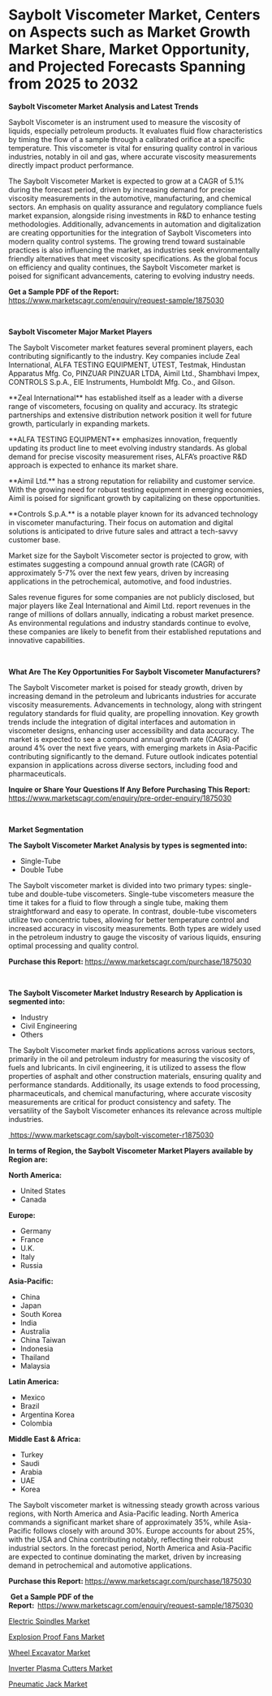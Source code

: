 <p><h1>Saybolt Viscometer Market, Centers on Aspects such as Market Growth Market Share, Market Opportunity, and Projected Forecasts Spanning from 2025 to 2032</h1></p><p><strong>Saybolt Viscometer Market Analysis and Latest Trends</strong></p>
<p><p>Saybolt Viscometer is an instrument used to measure the viscosity of liquids, especially petroleum products. It evaluates fluid flow characteristics by timing the flow of a sample through a calibrated orifice at a specific temperature. This viscometer is vital for ensuring quality control in various industries, notably in oil and gas, where accurate viscosity measurements directly impact product performance.</p><p>The Saybolt Viscometer Market is expected to grow at a CAGR of 5.1% during the forecast period, driven by increasing demand for precise viscosity measurements in the automotive, manufacturing, and chemical sectors. An emphasis on quality assurance and regulatory compliance fuels market expansion, alongside rising investments in R&D to enhance testing methodologies. Additionally, advancements in automation and digitalization are creating opportunities for the integration of Saybolt Viscometers into modern quality control systems. The growing trend toward sustainable practices is also influencing the market, as industries seek environmentally friendly alternatives that meet viscosity specifications. As the global focus on efficiency and quality continues, the Saybolt Viscometer market is poised for significant advancements, catering to evolving industry needs.</p></p>
<p><strong>Get a Sample PDF of the Report:&nbsp;</strong> <a href="https://www.marketscagr.com/enquiry/request-sample/1875030?utm_campaign=2004&utm_medium=2&utm_source=Github&utm_content=ia&utm_term=11042025&utm_id=saybolt-viscometer">https://www.marketscagr.com/enquiry/request-sample/1875030</a></p>
<p>&nbsp;</p>
<p><strong>Saybolt Viscometer Major Market Players</strong></p>
<p><p>The Saybolt Viscometer market features several prominent players, each contributing significantly to the industry. Key companies include Zeal International, ALFA TESTING EQUIPMENT, UTEST, Testmak, Hindustan Apparatus Mfg. Co, PINZUAR PINZUAR LTDA, Aimil Ltd., Shambhavi Impex, CONTROLS S.p.A., EIE Instruments, Humboldt Mfg. Co., and Gilson. </p><p>**Zeal International** has established itself as a leader with a diverse range of viscometers, focusing on quality and accuracy. Its strategic partnerships and extensive distribution network position it well for future growth, particularly in expanding markets.</p><p>**ALFA TESTING EQUIPMENT** emphasizes innovation, frequently updating its product line to meet evolving industry standards. As global demand for precise viscosity measurement rises, ALFA’s proactive R&D approach is expected to enhance its market share.</p><p>**Aimil Ltd.** has a strong reputation for reliability and customer service. With the growing need for robust testing equipment in emerging economies, Aimil is poised for significant growth by capitalizing on these opportunities.</p><p>**Controls S.p.A.** is a notable player known for its advanced technology in viscometer manufacturing. Their focus on automation and digital solutions is anticipated to drive future sales and attract a tech-savvy customer base.</p><p>Market size for the Saybolt Viscometer sector is projected to grow, with estimates suggesting a compound annual growth rate (CAGR) of approximately 5-7% over the next few years, driven by increasing applications in the petrochemical, automotive, and food industries.</p><p>Sales revenue figures for some companies are not publicly disclosed, but major players like Zeal International and Aimil Ltd. report revenues in the range of millions of dollars annually, indicating a robust market presence. As environmental regulations and industry standards continue to evolve, these companies are likely to benefit from their established reputations and innovative capabilities.</p></p>
<p>&nbsp;</p>
<p><strong>What Are The Key Opportunities For Saybolt Viscometer Manufacturers?</strong></p>
<p><p>The Saybolt Viscometer market is poised for steady growth, driven by increasing demand in the petroleum and lubricants industries for accurate viscosity measurements. Advancements in technology, along with stringent regulatory standards for fluid quality, are propelling innovation. Key growth trends include the integration of digital interfaces and automation in viscometer designs, enhancing user accessibility and data accuracy. The market is expected to see a compound annual growth rate (CAGR) of around 4% over the next five years, with emerging markets in Asia-Pacific contributing significantly to the demand. Future outlook indicates potential expansion in applications across diverse sectors, including food and pharmaceuticals.</p></p>
<p><strong>Inquire or Share Your Questions If Any Before Purchasing This Report:</strong> <a href="https://www.marketscagr.com/enquiry/pre-order-enquiry/1875030?utm_campaign=2004&utm_medium=2&utm_source=Github&utm_content=ia&utm_term=11042025&utm_id=saybolt-viscometer">https://www.marketscagr.com/enquiry/pre-order-enquiry/1875030</a></p>
<p>&nbsp;</p>
<p><strong>Market Segmentation</strong></p>
<p><strong>The Saybolt Viscometer Market Analysis by types is segmented into:</strong></p>
<p><ul><li>Single-Tube</li><li>Double Tube</li></ul></p>
<p><p>The Saybolt viscometer market is divided into two primary types: single-tube and double-tube viscometers. Single-tube viscometers measure the time it takes for a fluid to flow through a single tube, making them straightforward and easy to operate. In contrast, double-tube viscometers utilize two concentric tubes, allowing for better temperature control and increased accuracy in viscosity measurements. Both types are widely used in the petroleum industry to gauge the viscosity of various liquids, ensuring optimal processing and quality control.</p></p>
<p><strong>Purchase this Report:&nbsp;</strong><a href="https://www.marketscagr.com/purchase/1875030?utm_campaign=2004&utm_medium=2&utm_source=Github&utm_content=ia&utm_term=11042025&utm_id=saybolt-viscometer">https://www.marketscagr.com/purchase/1875030</a></p>
<p>&nbsp;</p>
<p><strong>The Saybolt Viscometer Market Industry Research by Application is segmented into:</strong></p>
<p><ul><li>Industry</li><li>Civil Engineering</li><li>Others</li></ul></p>
<p><p>The Saybolt Viscometer market finds applications across various sectors, primarily in the oil and petroleum industry for measuring the viscosity of fuels and lubricants. In civil engineering, it is utilized to assess the flow properties of asphalt and other construction materials, ensuring quality and performance standards. Additionally, its usage extends to food processing, pharmaceuticals, and chemical manufacturing, where accurate viscosity measurements are critical for product consistency and safety. The versatility of the Saybolt Viscometer enhances its relevance across multiple industries.</p></p>
<p><a href="https://www.marketscagr.com/saybolt-viscometer-r1875030?utm_campaign=2004&utm_medium=2&utm_source=Github&utm_content=ia&utm_term=11042025&utm_id=saybolt-viscometer">&nbsp;https://www.marketscagr.com/saybolt-viscometer-r1875030</a></p>
<p><strong>In terms of Region, the Saybolt Viscometer Market Players available by Region are:</strong></p>
<p>
    <p> <strong> North America: </strong>
        <ul>
            <li>United States</li>
            <li>Canada</li>
        </ul>
        </p> 
    <p> <strong> Europe: </strong>
        <ul>
            <li>Germany</li>
            <li>France</li>
            <li>U.K.</li>
            <li>Italy</li>
            <li>Russia</li>
        </ul>
        </p> 
    <p> <strong> Asia-Pacific: </strong>
        <ul>
            <li>China</li>
            <li>Japan</li>
            <li>South Korea</li>
            <li>India</li>
            <li>Australia</li>
            <li>China Taiwan</li>
            <li>Indonesia</li>
            <li>Thailand</li>
            <li>Malaysia</li>
        </ul>
        </p> 
    <p> <strong> Latin America: </strong>
        <ul>
            <li>Mexico</li>
            <li>Brazil</li>
            <li>Argentina Korea</li>
            <li>Colombia</li>
        </ul>
        </p> 
    <p> <strong> Middle East & Africa: </strong>
        <ul>
            <li>Turkey</li>
            <li>Saudi</li>
            <li>Arabia</li>
            <li>UAE</li>
            <li>Korea</li>
        </ul>
    </p>
    </p>
<p><p>The Saybolt viscometer market is witnessing steady growth across various regions, with North America and Asia-Pacific leading. North America commands a significant market share of approximately 35%, while Asia-Pacific follows closely with around 30%. Europe accounts for about 25%, with the USA and China contributing notably, reflecting their robust industrial sectors. In the forecast period, North America and Asia-Pacific are expected to continue dominating the market, driven by increasing demand in petrochemical and automotive applications.</p></p>
<p><strong>Purchase this Report: </strong><a href="https://www.marketscagr.com/purchase/1875030?utm_campaign=2004&utm_medium=2&utm_source=Github&utm_content=ia&utm_term=11042025&utm_id=saybolt-viscometer">https://www.marketscagr.com/purchase/1875030</a></p>
<p>&nbsp;<strong>Get a Sample PDF of the Report:&nbsp;&nbsp;</strong><a href="https://www.marketscagr.com/enquiry/request-sample/1875030?utm_campaign=2004&utm_medium=2&utm_source=Github&utm_content=ia&utm_term=11042025&utm_id=saybolt-viscometer">https://www.marketscagr.com/enquiry/request-sample/1875030</a></p>
<p><strong></strong></p>
<p><p><a href="https://github.com/bulkagumanvv/Market-Research-Report-List-1/blob/main/electric-spindles-market.md?utm_campaign=2004&utm_medium=2&utm_source=Github&utm_content=ia&utm_term=11042025&utm_id=saybolt-viscometer">Electric Spindles Market</a></p><p><a href="https://github.com/saklpelzami95/Market-Research-Report-List-1/blob/main/explosion-proof-fans-market.md?utm_campaign=2004&utm_medium=2&utm_source=Github&utm_content=ia&utm_term=11042025&utm_id=saybolt-viscometer">Explosion Proof Fans Market</a></p><p><a href="https://github.com/genayziben/Market-Research-Report-List-1/blob/main/wheel-excavator-market.md?utm_campaign=2004&utm_medium=2&utm_source=Github&utm_content=ia&utm_term=11042025&utm_id=saybolt-viscometer">Wheel Excavator Market</a></p><p><a href="https://github.com/geyangvayora/Market-Research-Report-List-1/blob/main/inverter-plasma-cutters-market.md?utm_campaign=2004&utm_medium=2&utm_source=Github&utm_content=ia&utm_term=11042025&utm_id=saybolt-viscometer">Inverter Plasma Cutters Market</a></p><p><a href="https://github.com/beroxiluwaya/Market-Research-Report-List-1/blob/main/pneumatic-jack-market.md?utm_campaign=2004&utm_medium=2&utm_source=Github&utm_content=ia&utm_term=11042025&utm_id=saybolt-viscometer">Pneumatic Jack Market</a></p></p>